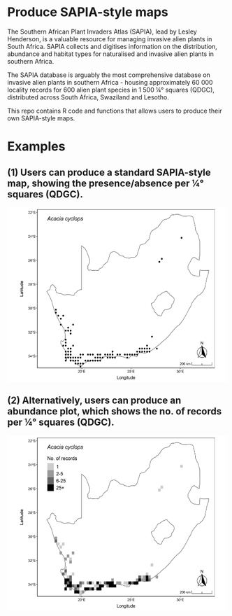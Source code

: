 # Produce SAPIA-style maps 

The Southern African Plant Invaders Atlas (SAPIA), lead by Lesley Henderson, is a valuable resource for managing invasive alien plants in South Africa. SAPIA collects and digitises information on the distribution, abundance and habitat types for naturalised and invasive alien plants in southern Africa. 

The SAPIA database is arguably the most comprehensive database on invasive alien plants in southern Africa - housing approximately 60 000 locality records for 600 alien plant species in 1 500 ¼° squares (QDGC), distributed across South Africa, Swaziland and Lesotho. 

This repo contains R code and functions that allows users to produce their own SAPIA-style maps. 

# Examples

## (1) Users can produce a standard SAPIA-style map, showing the presence/absence per ¼° squares (QDGC). 

<p align="center"> 
<img src="https://github.com/guysutton/sapia_type_maps/blob/master/figures/example_script_01_map_acacia_cyclops_pres.png" align="center" width="500" height="400">
</p>

## (2) Alternatively, users can produce an abundance plot, which shows the no. of records per ¼° squares (QDGC).

<p align="center"> 
<img src="https://github.com/guysutton/sapia_type_maps/blob/master/figures/example_script_01_map_acacia_cyclops.png" align="center" width="500" height="400">
</p>
